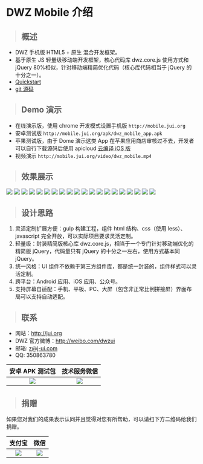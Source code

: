 # DWZ Mobile 介绍

> ## 概述

- DWZ 手机版 HTML5 + 原生 混合开发框架。
- 基于原生 JS 轻量级移动端开发框架，核心代码库 dwz.core.js 使用方式和 jQuery 80%相似，针对移动端精简优化代码（核心库代码相当于 jQuery 的十分之一）。
- [Quickstart](doc/Quickstart.md)
- [git 源码](https://gitee.com/dwzteam/dwz_mobile_app)

> ## Demo 演示

- 在线演示版，使用 chrome 开发模式设置手机版 `http://mobile.jui.org`
- 安卓测试版 `http://mobile.jui.org/apk/dwz_mobile_app.apk`
- 苹果测试版，由于 Dome 演示这类 App 在苹果应用商店审核过不去，开发者可以自行下载源码后使用 apicloud [云编译 iOS 版](/doc/apicloud/package?id=云编译)
- 视频演示 `http://mobile.jui.org/video/dwz_mobile.mp4`

> ## 效果展示

![](./_media/h5/ui/1.jpg?height=360)
![](./_media/apicloud/dwzBaiduFaceLive/2.jpg?height=360)
![](./_media/apicloud/dwzBaiduFaceLive/3.jpg?height=360)
![](./_media/h5/widget/form/1.jpg?height=360)
![](./_media/h5/widget/form/1-1.jpg?height=360)
![](./_media/h5/widget/form/2.jpg?height=360)
![](./_media/h5/widget/form/3.jpg?height=360)
![](./_media/h5/widget/form/4.jpg?height=360)
![](./_media/h5/widget/form/5.jpg?height=360)
![](./_media/h5/widget/form/6.jpg?height=360)
![](./_media/h5/widget/dialog/1.jpg?height=360)
![](./_media/h5/widget/alert/1.jpg?height=360)
![](./_media/h5/widget/alert/2.jpg?height=360)
![](./_media/h5/widget/calendar/1.jpg?height=360)
![](./_media/h5/widget/calendar/2.jpg?height=360)
![](./_media/h5/widget/calendar/3.jpg?height=360)
![](./_media/h5/widget/panel/1.jpg?height=360)
![](./_media/h5/widget/button/1.jpg?height=360)
![](./_media/h5/widget/icons/1.jpg?height=360)
![](./_media/h5/widget/charts/1.jpg?height=360)

<!-- <video height="360" controls preload="none" poster="http://mobile.jui.org/video/dwz_mobile.png">
    <source src="http://mobile.jui.org/video/dwz_mobile.mp4">
</video> -->

> ## 设计思路

1. 灵活定制扩展方便：gulp 构建工程，组件 html 结构、css（使用 less）、javascript 完全开放，可以实际项目要求灵活定制。
2. 轻量级：封装精简版核心库 dwz.core.js，相当于一个专门针对移动端优化的精简版 jQuery，代码量只有 jQuery 的十分之一左右，使用方式基本同 jQuery。
3. 统一风格：UI 组件不依赖于第三方组件库，都是统一封装的，组件样式可以灵活定制。
4. 跨平台：Android 应用、iOS 应用、公众号。
5. 支持屏幕自适配：手机、平板、PC、大屏（包含非正常比例拼接屏）界面布局可以支持自动适配。

> ## 联系

- 网站：http://jui.org
- DWZ 官方微博：http://weibo.com/dwzui
- 邮箱: z@j-ui.com
- QQ: 350863780

|                   安卓 APK 测试包                    |                   技术服务微信                   |
| :--------------------------------------------------: | :----------------------------------------------: |
| ![](../../../_media/readme/qrcode_apk.png?width=200) | ![](../../../_media/readme/wx_zhh.png?width=200) |

> ## 捐赠

如果您对我们的成果表示认同并且觉得对您有所帮助，可以请扫下方二维码给我们捐赠。

|                 支付宝                 |                 微信                  |
| :------------------------------------: | :-----------------------------------: |
| ![](./_media/readme/zfb.png?width=200) | ![](./_media/readme/wx.png?width=200) |
